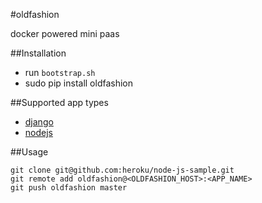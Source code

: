 #oldfashion

docker powered mini paas


##Installation

 - run `bootstrap.sh`
 - sudo pip install oldfashion
 
##Supported app types

 - [django](https://www.djangoproject.com)
 - [nodejs](https://nodejs.org)
 
##Usage

    git clone git@github.com:heroku/node-js-sample.git
    git remote add oldfashion@<OLDFASHION_HOST>:<APP_NAME>
    git push oldfashion master